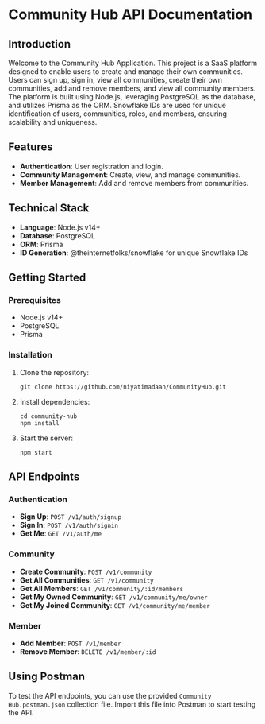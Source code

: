 # Community Hub API Documentation

## Introduction

Welcome to the Community Hub Application. This project is a SaaS platform designed to enable users to create and manage their own communities. Users can sign up, sign in, view all communities, create their own communities, add and remove members, and view all community members. The platform is built using Node.js, leveraging PostgreSQL as the database, and utilizes Prisma as the ORM. Snowflake IDs are used for unique identification of users, communities, roles, and members, ensuring scalability and uniqueness.

## Features

- **Authentication**: User registration and login.
- **Community Management**: Create, view, and manage communities.
- **Member Management**: Add and remove members from communities.

## Technical Stack

- **Language**: Node.js v14+
- **Database**: PostgreSQL
- **ORM**: Prisma
- **ID Generation**: @theinternetfolks/snowflake for unique Snowflake IDs

## Getting Started

### Prerequisites

- Node.js v14+
- PostgreSQL
- Prisma

### Installation

1. Clone the repository:
   ```
   git clone https://github.com/niyatimadaan/CommunityHub.git
   ```
2. Install dependencies:
   ```
   cd community-hub
   npm install
   ```
3. Start the server:
   ```
   npm start
   ```

## API Endpoints

### Authentication

- **Sign Up**: `POST /v1/auth/signup`
- **Sign In**: `POST /v1/auth/signin`
- **Get Me**: `GET /v1/auth/me`

### Community

- **Create Community**: `POST /v1/community`
- **Get All Communities**: `GET /v1/community`
- **Get All Members**: `GET /v1/community/:id/members`
- **Get My Owned Community**: `GET /v1/community/me/owner`
- **Get My Joined Community**: `GET /v1/community/me/member`

### Member

- **Add Member**: `POST /v1/member`
- **Remove Member**: `DELETE /v1/member/:id`

## Using Postman

To test the API endpoints, you can use the provided `Community Hub.postman.json` collection file. Import this file into Postman to start testing the API.